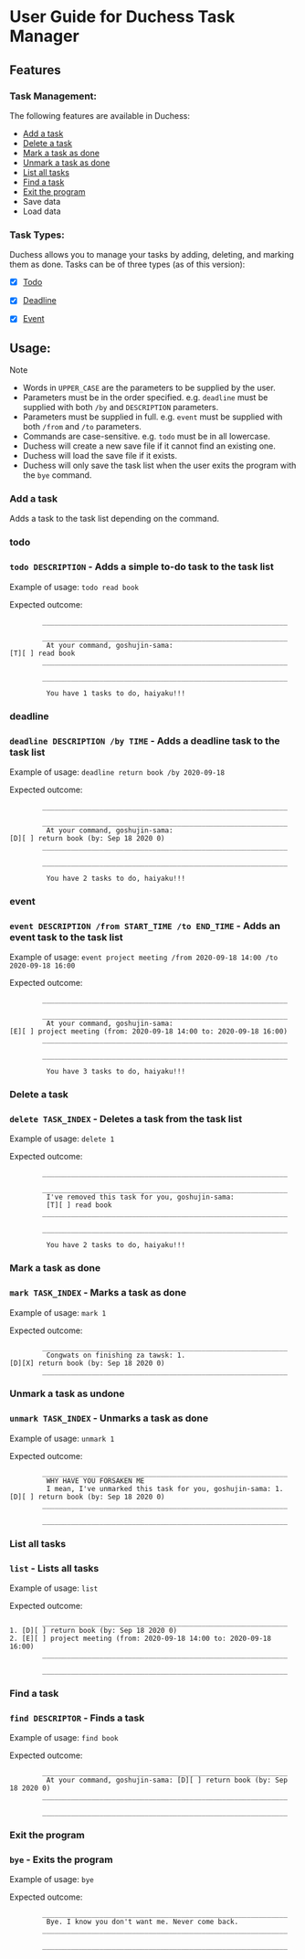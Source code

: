 # User Guide for Duchess Task Manager

## Features 

### Task Management:

The following features are available in Duchess:
* [Add a task](#add-a-task)
* [Delete a task](#delete-a-task)
* [Mark a task as done](#mark-a-task-as-done)
* [Unmark a task as done](#unmark-a-task-as-done)
* [List all tasks](#list-all-tasks)
* [Find a task](#find-a-task)
* [Exit the program](#exit-the-program)
* Save data
* Load data

### Task Types:

Duchess allows you to manage your tasks by adding, deleting, and marking them as done.
Tasks can be of three types (as of this version): 
- [x] [Todo](#todo)
- [x] [Deadline](#deadline)
- [x] [Event](#event)


## Usage:

> [!NOTE]
> - Words in `UPPER_CASE` are the parameters to be supplied by the user.
> - Parameters must be in the order specified.
>   e.g. `deadline` must be supplied with both `/by` and `DESCRIPTION` parameters.
> - Parameters must be supplied in full.
>   e.g. `event` must be supplied with both `/from` and `/to` parameters.
> - Commands are case-sensitive.
>   e.g. `todo` must be in all lowercase.
> - Duchess will create a new save file if it cannot find an existing one.
> - Duchess will load the save file if it exists.
> - Duchess will only save the task list when the user exits the program with the `bye` command.


### Add a task

Adds a task to the task list depending on the command.

### todo
### `todo DESCRIPTION` - Adds a simple to-do task to the task list

Example of usage:
`todo read book`

Expected outcome:
```
        ____________________________________________________________

        ____________________________________________________________
         At your command, goshujin-sama:
[T][ ] read book
        ____________________________________________________________

        ____________________________________________________________

         You have 1 tasks to do, haiyaku!!!
```

### deadline
### `deadline DESCRIPTION /by TIME` - Adds a deadline task to the task list

Example of usage:
`deadline return book /by 2020-09-18`

Expected outcome:
```
        ____________________________________________________________

        ____________________________________________________________
         At your command, goshujin-sama:
[D][ ] return book (by: Sep 18 2020 0)
        ____________________________________________________________

        ____________________________________________________________

         You have 2 tasks to do, haiyaku!!!
```

### event
### `event DESCRIPTION /from START_TIME /to END_TIME` - Adds an event task to the task list

Example of usage:
`event project meeting /from 2020-09-18 14:00 /to 2020-09-18 16:00`

Expected outcome:
```
        ____________________________________________________________

        ____________________________________________________________
         At your command, goshujin-sama:
[E][ ] project meeting (from: 2020-09-18 14:00 to: 2020-09-18 16:00)
        ____________________________________________________________

        ____________________________________________________________

         You have 3 tasks to do, haiyaku!!!
```

### Delete a task
### `delete TASK_INDEX` - Deletes a task from the task list

Example of usage:
`delete 1`

Expected outcome:
```
        ____________________________________________________________

        ____________________________________________________________
         I've removed this task for you, goshujin-sama:
         [T][ ] read book
        ____________________________________________________________

        ____________________________________________________________

         You have 2 tasks to do, haiyaku!!!
```


### Mark a task as done
### `mark TASK_INDEX` - Marks a task as done

Example of usage:
`mark 1`

Expected outcome:
```
        ____________________________________________________________
         Congwats on finishing za tawsk: 1.
[D][X] return book (by: Sep 18 2020 0)
        ____________________________________________________________

```

### Unmark a task as undone
### `unmark TASK_INDEX` - Unmarks a task as done

Example of usage:
`unmark 1`

Expected outcome:
```
        ____________________________________________________________
         WHY HAVE YOU FORSAKEN ME
         I mean, I've unmarked this task for you, goshujin-sama: 1.
[D][ ] return book (by: Sep 18 2020 0)
        ____________________________________________________________

        ____________________________________________________________
```

### List all tasks
### `list` - Lists all tasks

Example of usage:
`list`

Expected outcome:
```
        ____________________________________________________________
1. [D][ ] return book (by: Sep 18 2020 0)
2. [E][ ] project meeting (from: 2020-09-18 14:00 to: 2020-09-18 16:00)
        ____________________________________________________________

        ____________________________________________________________
```

### Find a task
### `find DESCRIPTOR` - Finds a task

Example of usage:
`find book`

Expected outcome:
```
        ____________________________________________________________
         At your command, goshujin-sama: [D][ ] return book (by: Sep 18 2020 0)
        ____________________________________________________________

        ____________________________________________________________
```

### Exit the program
### `bye` - Exits the program

Example of usage:
`bye`

Expected outcome:
```
        ____________________________________________________________
         Bye. I know you don't want me. Never come back.
        ____________________________________________________________

        ____________________________________________________________
```
